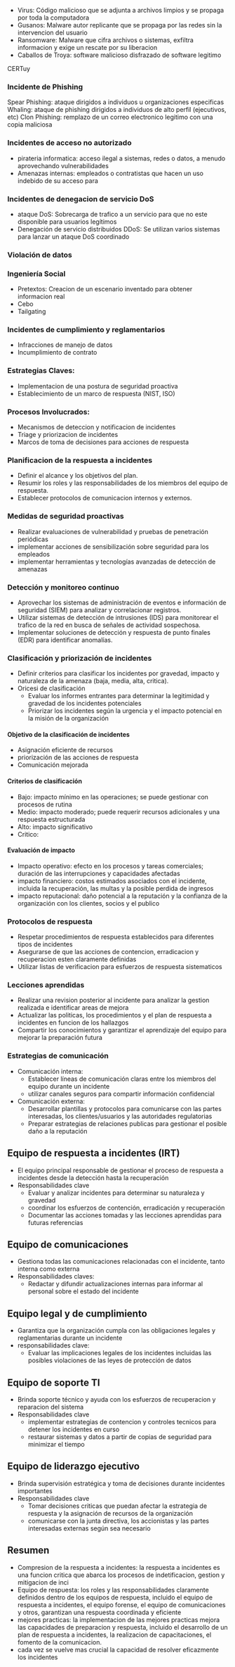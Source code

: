 - Virus: Código malicioso que se adjunta a archivos limpios y se propaga por toda la computadora
- Gusanos: Malware autor replicante que se propaga por las redes sin la intervencion del usuario
- Ransomware: Malware que cifra archivos o sistemas, exfiltra informacion y exige un rescate por su liberacion
- Caballos de Troya: software malicioso disfrazado de software legitimo

CERTuy

### Incidente de Phishing
Spear Phishing: ataque dirigidos a individuos u organizaciones especificas
Whaling: ataque de phishing dirigidos a individuos de alto perfil (ejecutivos, etc)
Clon Phishing: remplazo de un correo electronico legitimo con una copia maliciosa

### Incidentes de acceso no autorizado
- pirateria informatica: acceso ilegal a sistemas, redes o datos, a menudo aprovechando vulnerabilidades
- Amenazas internas: empleados o contratistas que hacen un uso indebido de su acceso para 

### Incidentes de denegacion de servicio DoS
- ataque DoS: Sobrecarga de trafico a un servicio para que no este disponible para usuarios legítimos
- Denegación de servicio distribuidos DDoS: Se utilizan varios sistemas para lanzar un ataque DoS coordinado

### Violación de datos

### Ingeniería Social
- Pretextos: Creacion de un escenario inventado para obtener informacion real
- Cebo
- Tailgating

### Incidentes de cumplimiento y reglamentarios
- Infracciones de manejo de datos
- Incumplimiento de contrato


### Estrategias Claves:
- Implementacion de una postura de seguridad proactiva
- Establecimiento de un marco de respuesta (NIST, ISO)

### Procesos Involucrados:
- Mecanismos de deteccion y notificacion de incidentes
- Triage y priorizacion de incidentes
- Marcos de toma de decisiones para acciones de respuesta

### Planificacion de la respuesta a incidentes
- Definir el alcance y los objetivos del plan.
- Resumir los roles y las responsabilidades de los miembros del equipo de respuesta.
- Establecer protocolos de comunicacion internos y externos.

### Medidas de seguridad proactivas
- Realizar evaluaciones de vulnerabilidad y pruebas de penetración periódicas
- implementar acciones de sensibilización sobre seguridad para los empleados
- implementar herramientas y tecnologías avanzadas de detección de amenazas

### Detección y monitoreo continuo
- Aprovechar los sistemas de administración de eventos e información de seguridad (SIEM) para analizar y correlacionar registros.
- Utilizar sistemas de detección de intrusiones (IDS) para monitorear el trafico de la red en busca de señales de actividad sospechosa.
- Implementar soluciones de detección y respuesta de punto finales (EDR) para identificar anomalías.

### Clasificación y priorización de incidentes
- Definir criterios para clasificar los incidentes por gravedad, impacto y naturaleza de la amenaza (baja, media, alta, critica).
- Oricesi de clasificación
	- Evaluar los informes entrantes para determinar la legitimidad y gravedad de los incidentes potenciales
	- Priorizar los incidentes según la urgencia y el impacto potencial en la misión de la organización
#### Objetivo de la clasificación de incidentes
- Asignación eficiente de recursos
- priorización de las acciones de respuesta
- Comunicación mejorada

#### Criterios de clasificación
- Bajo: impacto mínimo en las operaciones; se puede gestionar con procesos de rutina
- Medio: impacto moderado; puede requerir recursos adicionales y una respuesta estructurada
- Alto: impacto significativo
- Critico: 

#### Evaluación de impacto
- Impacto operativo: efecto en los procesos y tareas comerciales; duración de las interrupciones y capacidades afectadas
- impacto financiero: costos estimados asociados con el incidente, incluida la recuperación, las multas y la posible perdida de ingresos
- impacto reputacional: daño potencial a la reputación y la confianza de la organización con los clientes, socios y el publico



### Protocolos de respuesta
- Respetar procedimientos de respuesta establecidos para diferentes tipos de incidentes
- Asegurarse de que las acciones de contencion, erradicacion y recuperacion esten claramente definidas
- Utilizar listas de verificacion para esfuerzos de respuesta sistematicos

### Lecciones aprendidas
- Realizar una revision posterior al incidente para analizar la gestion realizada e identificar areas de mejora
- Actualizar las politicas, los procedimientos y el plan de respuesta a incidentes en funcion de los hallazgos
- Compartir los conocimientos y garantizar el aprendizaje del equipo para mejorar la preparación futura

### Estrategias de comunicación
- Comunicación interna:
	- Establecer líneas de comunicación claras entre los miembros del equipo durante un incidente
	- utilizar canales seguros para compartir información confidencial
- Comunicación externa:
	- Desarrollar plantillas y protocolos para comunicarse con las partes interesadas, los clientes/usuarios y las autoridades regulatorias
	- Preparar estrategias de relaciones publicas para gestionar el posible daño a la reputación


## Equipo de respuesta a incidentes (IRT)
- El equipo principal responsable de gestionar el proceso de respuesta a incidentes desde la detección hasta la recuperación
- Responsabilidades clave
	- Evaluar y analizar incidentes para determinar su naturaleza y gravedad
	- coordinar los esfuerzos de contención, erradicación y recuperación
	- Documentar las acciones tomadas y las lecciones aprendidas para futuras referencias

## Equipo de comunicaciones
- Gestiona todas las comunicaciones relacionadas con el incidente, tanto interna como externa
- Responsabilidades claves:
	- Redactar y difundir actualizaciones internas para informar al personal sobre el estado del incidente

## Equipo legal y de cumplimiento
- Garantiza que la organización cumpla con las obligaciones legales y reglamentarias durante un incidente
- responsabilidades clave:
	- Evaluar las implicaciones legales de los incidentes incluidas las posibles violaciones de las leyes de protección de datos

## Equipo de soporte TI
- Brinda soporte técnico y ayuda con los esfuerzos de recuperacion y reparacion del sistema
- Responsabilidades clave
	- implementar estrategias de contencion y controles tecnicos para detener los incidentes en curso
	- restaurar sistemas y datos a partir de copias de seguridad para minimizar el tiempo

## Equipo de liderazgo ejecutivo
- Brinda supervisión estratégica y toma de decisiones durante incidentes importantes
- Responsabilidades clave
	- Tomar decisiones criticas que puedan afectar la estrategia de respuesta y la asignación de recursos de la organización
	- comunicarse con la junta directiva, los accionistas y las partes interesadas externas según sea necesario

## Resumen
- Compresion de la respuesta a incidentes: la respuesta a incidentes es una funcion critica que abarca los procesos de indetificacion, gestion y mitigacion de inci
- Equipo de respuesta: los roles y las responsabilidades claramente definidos dentro de los equipos de respuesta, incluido el equipo de respuesta a incidentes, el equipo forense, el equipo de comunicaciones y otros, garantizan una respuesta coordinada y eficiente
- mejores practicas: la implementacion de las mejores practicas mejora las capacidades de preparacion y respuesta, incluido el desarrollo de un plan de respuesta a incidentes, la realizacion de capacitaciones, el fomento de la comunicacion.
- cada vez se vuelve mas crucial la capacidad de resolver eficazmente los incidentes